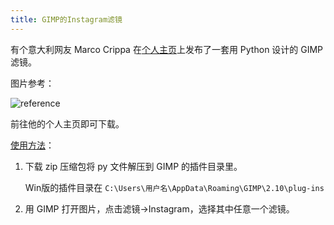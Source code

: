 ```yaml
---
title: GIMP的Instagram滤镜
---
```


有个意大利网友 Marco Crippa 在[个人主页](https://www.marcocrippa.it/page/gimp_instagram.php)上发布了一套用 Python 设计的 GIMP 滤镜。

图片参考：

![reference](https://meta.appinn.net/uploads/default/optimized/2X/9/94bb03e46aa3c849132b2f8f16b78de20f265d73_2_285x500.jpeg)

前往他的个人主页即可下载。

<u>使用方法</u>：

1. 下载 zip 压缩包将 py 文件解压到 GIMP 的插件目录里。

   Win版的插件目录在 `C:\Users\用户名\AppData\Roaming\GIMP\2.10\plug-ins`

2. 用 GIMP 打开图片，点击滤镜→Instagram，选择其中任意一个滤镜。
